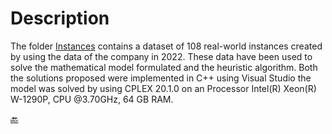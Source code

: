 # Description
The folder [Instances](https://github.com/Fepeder/PhD_Thesis_Data/tree/main/Chapter%201/Instances) contains a dataset of 108 real-world instances created by using the data of the company in 2022.
These data have been used to solve the mathematical model formulated and the heuristic algorithm.
Both the solutions proposed were implemented in C++ using Visual Studio the model was solved by using CPLEX 20.1.0 on an Processor Intel(R) Xeon(R) W-1290P, CPU @3.70GHz, 64 GB RAM.

[🔙](https://github.com/Fepeder/PhD_Thesis_Data/tree/main)
